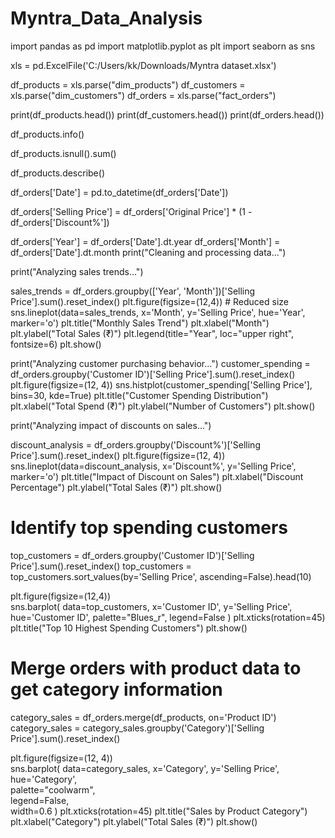 # Myntra_Data_Analysis
import pandas as pd
import matplotlib.pyplot as plt
import seaborn as sns

xls = pd.ExcelFile('C:/Users/kk/Downloads/Myntra dataset.xlsx')

df_products = xls.parse("dim_products")
df_customers = xls.parse("dim_customers")
df_orders = xls.parse("fact_orders")

print(df_products.head())
print(df_customers.head())
print(df_orders.head())

df_products.info()

df_products.isnull().sum()

df_products.describe()

df_orders['Date'] = pd.to_datetime(df_orders['Date'])

df_orders['Selling Price'] = df_orders['Original Price'] * (1 - df_orders['Discount%'])

df_orders['Year'] = df_orders['Date'].dt.year
df_orders['Month'] = df_orders['Date'].dt.month
print("Cleaning and processing data...")

print("Analyzing sales trends...")

sales_trends = df_orders.groupby(['Year', 'Month'])['Selling Price'].sum().reset_index()
plt.figure(figsize=(12,4))  # Reduced size
sns.lineplot(data=sales_trends, x='Month', y='Selling Price', hue='Year', marker='o')
plt.title("Monthly Sales Trend")
plt.xlabel("Month")
plt.ylabel("Total Sales (₹)")
plt.legend(title="Year", loc="upper right", fontsize=6)
plt.show()

print("Analyzing customer purchasing behavior...")
customer_spending = df_orders.groupby('Customer ID')['Selling Price'].sum().reset_index()
plt.figure(figsize=(12, 4))
sns.histplot(customer_spending['Selling Price'], bins=30, kde=True)
plt.title("Customer Spending Distribution")
plt.xlabel("Total Spend (₹)")
plt.ylabel("Number of Customers")
plt.show()

print("Analyzing impact of discounts on sales...")

discount_analysis = df_orders.groupby('Discount%')['Selling Price'].sum().reset_index()
plt.figure(figsize=(12, 4))
sns.lineplot(data=discount_analysis, x='Discount%', y='Selling Price', marker='o')
plt.title("Impact of Discount on Sales")
plt.xlabel("Discount Percentage")
plt.ylabel("Total Sales (₹)")
plt.show()

# Identify top spending customers
top_customers = df_orders.groupby('Customer ID')['Selling Price'].sum().reset_index()
top_customers = top_customers.sort_values(by='Selling Price', ascending=False).head(10)

plt.figure(figsize=(12,4))  
sns.barplot(
    data=top_customers, 
    x='Customer ID', 
    y='Selling Price', 
    hue='Customer ID',
    palette="Blues_r",
    legend=False
)
plt.xticks(rotation=45)
plt.title("Top 10 Highest Spending Customers")
plt.show()

# Merge orders with product data to get category information
category_sales = df_orders.merge(df_products, on='Product ID')
category_sales = category_sales.groupby('Category')['Selling Price'].sum().reset_index()

plt.figure(figsize=(12, 4))  
sns.barplot(
    data=category_sales, 
    x='Category', 
    y='Selling Price', 
    hue='Category',  
    palette="coolwarm",  
    legend=False,  
    width=0.6
)
plt.xticks(rotation=45)
plt.title("Sales by Product Category")
plt.xlabel("Category")
plt.ylabel("Total Sales (₹)")
plt.show()

